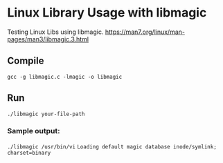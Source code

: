 # Linux Library Usage with libmagic
Testing Linux Libs using libmagic.
https://man7.org/linux/man-pages/man3/libmagic.3.html

## Compile
`gcc -g libmagic.c -lmagic -o libmagic`
## Run
`./libmagic your-file-path`
### Sample output:
`./libmagic /usr/bin/vi`
`Loading default magic database
inode/symlink; charset=binary`
